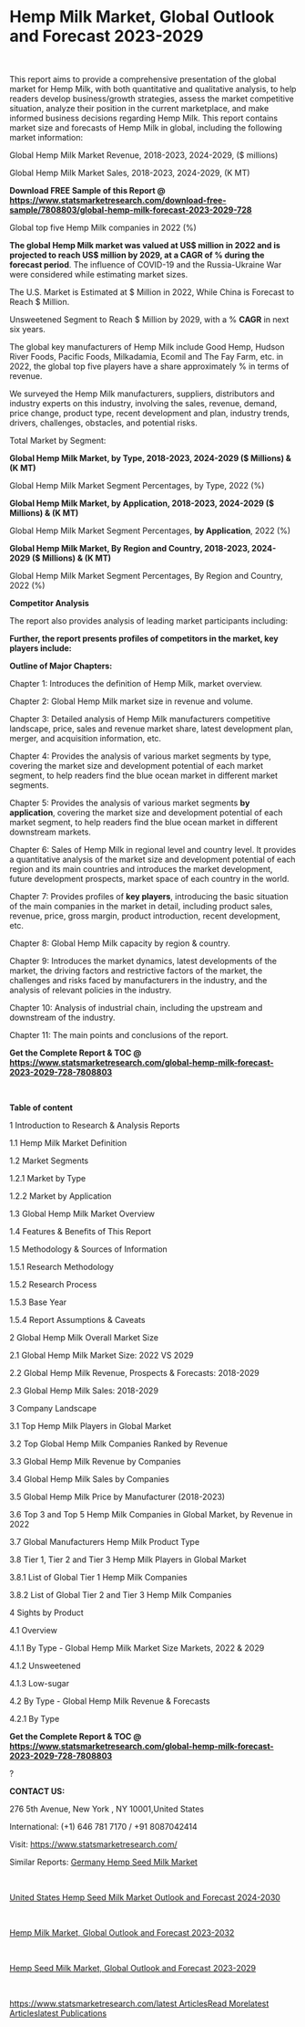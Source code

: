 <h1>Hemp Milk Market, Global Outlook and Forecast 2023-2029</h1><br/><p>This report aims to provide a comprehensive presentation of the global market for Hemp Milk, with both quantitative and qualitative analysis, to help readers develop business/growth strategies, assess the market competitive situation, analyze their position in the current marketplace, and make informed business decisions regarding Hemp Milk. This report contains market size and forecasts of Hemp Milk in global, including the following market information:</p>
 
 
 
 <p>Global Hemp Milk Market Revenue, 2018-2023, 2024-2029, ($ millions)</p>
 
 
 
 <p>Global Hemp Milk Market Sales, 2018-2023, 2024-2029, (K MT)</p>
 
 
 
 <p><strong>Download FREE Sample of this Report @ <a href="https://www.statsmarketresearch.com/download-free-sample/7808803/global-hemp-milk-forecast-2023-2029-728">https://www.statsmarketresearch.com/download-free-sample/7808803/global-hemp-milk-forecast-2023-2029-728</a></strong></p>
 
 
 
 <p>Global top five Hemp Milk companies in 2022 (%)</p>
 
 
 
 <p><strong>The global Hemp Milk market was valued at US$ million in 2022 and is projected to reach US$ million by 2029, at a <strong>CAGR</strong> of % during the forecast period</strong>. The influence of COVID-19 and the Russia-Ukraine War were considered while estimating market sizes.</p>
 
 
 
 <p>The U.S. Market is Estimated at $ Million in 2022, While China is Forecast to Reach $ Million.</p>
 
 
 
 <p>Unsweetened Segment to Reach $ Million by 2029, with a % <strong>CAGR</strong> in next six years.</p>
 
 
 
 <p>The global key manufacturers of Hemp Milk include Good Hemp, Hudson River Foods, Pacific Foods, Milkadamia, Ecomil and The Fay Farm, etc. in 2022, the global top five players have a share approximately % in terms of revenue.</p>
 
 
 
 <p>We surveyed the Hemp Milk manufacturers, suppliers, distributors and industry experts on this industry, involving the sales, revenue, demand, price change, product type, recent development and plan, industry trends, drivers, challenges, obstacles, and potential risks.</p>
 
 
 
 <p>Total Market by Segment:</p>
 
 
 
 <p><strong>Global Hemp Milk Market, by Type, 2018-2023, 2024-2029 ($ Millions) & (K MT)</strong></p>
 
 
 
 <p>Global Hemp Milk Market Segment Percentages, by Type, 2022 (%)</p>
 
 
 
 <p><strong>Global Hemp Milk Market, <strong>by Application</strong>, 2018-2023, 2024-2029 ($ Millions) & (K MT)</strong></p>
 
 
 
 <p>Global Hemp Milk Market Segment Percentages, <strong>by Application</strong>, 2022 (%)</p>
 
 
 
 <p><strong>Global Hemp Milk Market, By Region and Country, 2018-2023, 2024-2029 ($ Millions) & (K MT)</strong></p>
 
 
 
 <p>Global Hemp Milk Market Segment Percentages, By Region and Country, 2022 (%)</p>
 
 
 
 <p><strong>Competitor Analysis</strong></p>
 
 
 
 <p>The report also provides analysis of leading market participants including:</p>
 
 
 
 <p><strong>Further, the report presents profiles of competitors in the market, <strong>key players</strong> include:</strong></p>
 
 
 
 <p><strong>Outline of Major Chapters:</strong></p>
 
 
 
 <p>Chapter 1: Introduces the definition of Hemp Milk, market overview.</p>
 
 
 
 <p>Chapter 2: Global Hemp Milk market size in revenue and volume.</p>
 
 
 
 <p>Chapter 3: Detailed analysis of Hemp Milk manufacturers competitive landscape, price, sales and revenue market share, latest development plan, merger, and acquisition information, etc.</p>
 
 
 
 <p>Chapter 4: Provides the analysis of various market segments by type, covering the market size and development potential of each market segment, to help readers find the blue ocean market in different market segments.</p>
 
 
 
 <p>Chapter 5: Provides the analysis of various market segments <strong>by application</strong>, covering the market size and development potential of each market segment, to help readers find the blue ocean market in different downstream markets.</p>
 
 
 
 <p>Chapter 6: Sales of Hemp Milk in regional level and country level. It provides a quantitative analysis of the market size and development potential of each region and its main countries and introduces the market development, future development prospects, market space of each country in the world.</p>
 
 
 
 <p>Chapter 7: Provides profiles of <strong>key players</strong>, introducing the basic situation of the main companies in the market in detail, including product sales, revenue, price, gross margin, product introduction, recent development, etc.</p>
 
 
 
 <p>Chapter 8: Global Hemp Milk capacity by region & country.</p>
 
 
 
 <p>Chapter 9: Introduces the market dynamics, latest developments of the market, the driving factors and restrictive factors of the market, the challenges and risks faced by manufacturers in the industry, and the analysis of relevant policies in the industry.</p>
 
 
 
 <p>Chapter 10: Analysis of industrial chain, including the upstream and downstream of the industry.</p>
 
 
 
 <p>Chapter 11: The main points and conclusions of the report.</p>
 
 
 
 <div><b>Get the Complete Report & TOC @ <a href="https://www.statsmarketresearch.com/global-hemp-milk-forecast-2023-2029-728-7808803">https://www.statsmarketresearch.com/global-hemp-milk-forecast-2023-2029-728-7808803</a></b></div>
 
 
 
 <p><br />
 
 <b>Table of content</b></p>
 
 
 
 <p>1 Introduction to Research & Analysis Reports<br />
 
 1.1 Hemp Milk Market Definition<br />
 
 1.2 Market Segments<br />
 
 1.2.1 Market by Type<br />
 
 1.2.2 Market by Application<br />
 
 1.3 Global Hemp Milk Market Overview<br />
 
 1.4 Features & Benefits of This Report<br />
 
 1.5 Methodology & Sources of Information<br />
 
 1.5.1 Research Methodology<br />
 
 1.5.2 Research Process<br />
 
 1.5.3 Base Year<br />
 
 1.5.4 Report Assumptions & Caveats<br />
 
 2 Global Hemp Milk Overall Market Size<br />
 
 2.1 Global Hemp Milk Market Size: 2022 VS 2029<br />
 
 2.2 Global Hemp Milk Revenue, Prospects & Forecasts: 2018-2029<br />
 
 2.3 Global Hemp Milk Sales: 2018-2029<br />
 
 3 Company Landscape<br />
 
 3.1 Top Hemp Milk Players in Global Market<br />
 
 3.2 Top Global Hemp Milk Companies Ranked by Revenue<br />
 
 3.3 Global Hemp Milk Revenue by Companies<br />
 
 3.4 Global Hemp Milk Sales by Companies<br />
 
 3.5 Global Hemp Milk Price by Manufacturer (2018-2023)<br />
 
 3.6 Top 3 and Top 5 Hemp Milk Companies in Global Market, by Revenue in 2022<br />
 
 3.7 Global Manufacturers Hemp Milk Product Type<br />
 
 3.8 Tier 1, Tier 2 and Tier 3 Hemp Milk Players in Global Market<br />
 
 3.8.1 List of Global Tier 1 Hemp Milk Companies<br />
 
 3.8.2 List of Global Tier 2 and Tier 3 Hemp Milk Companies<br />
 
 4 Sights by Product<br />
 
 4.1 Overview<br />
 
 4.1.1 By Type - Global Hemp Milk Market Size Markets, 2022 & 2029<br />
 
 4.1.2 Unsweetened<br />
 
 4.1.3 Low-sugar<br />
 
 4.2 By Type - Global Hemp Milk Revenue & Forecasts<br />
 
 4.2.1 By Type</p>
 
 
 
 <div><b>Get the Complete Report & TOC @ <a href="https://www.statsmarketresearch.com/global-hemp-milk-forecast-2023-2029-728-7808803">https://www.statsmarketresearch.com/global-hemp-milk-forecast-2023-2029-728-7808803</a></b></div>
 
 
 
 <p>? </p>
 
 
 
 <p><b>CONTACT US:</b><br />
 
 276 5th Avenue, New York , NY 10001,United States<br />
 
 International: (+1) 646 781 7170 / +91 8087042414<br />
 
 Visit: <a href="https://www.statsmarketresearch.com/">https://www.statsmarketresearch.com/</a><br />
 
 Similar Reports: <a href="https://www.statsmarketresearch.com/global-hemp-milk-forecast-2023-2029-728-7808803">Germany Hemp Seed Milk Market</a><br />
 
 <br />
 
 <a href="https://www.statsmarketresearch.com/global-hemp-milk-forecast-2023-2029-728-7808803">United States Hemp Seed Milk Market Outlook and Forecast 2024-2030</a><br />
 
 <br />
 
 <a href="https://www.statsmarketresearch.com/global-hemp-milk-forecast-2023-2029-728-7808803">Hemp Milk Market, Global Outlook and Forecast 2023-2032</a><br />
 
 <br />
 
 <a href="https://www.statsmarketresearch.com/global-hemp-milk-forecast-2023-2029-728-7808803">Hemp Seed Milk Market, Global Outlook and Forecast 2023-2029</a><br />
 
 <br />
 
 <a href="https://gyeongbokgung.com">https://www.statsmarketresearch.com/</a><a href="https://hallyeomaritime.com">latest Articles</a><a href="https://jingwansa.com">Read More</a><a href="https://nguoiviet.jp/">latest Articles</a><a href="https://www.intelmarketresearch.com/">latest Publications</a></p>